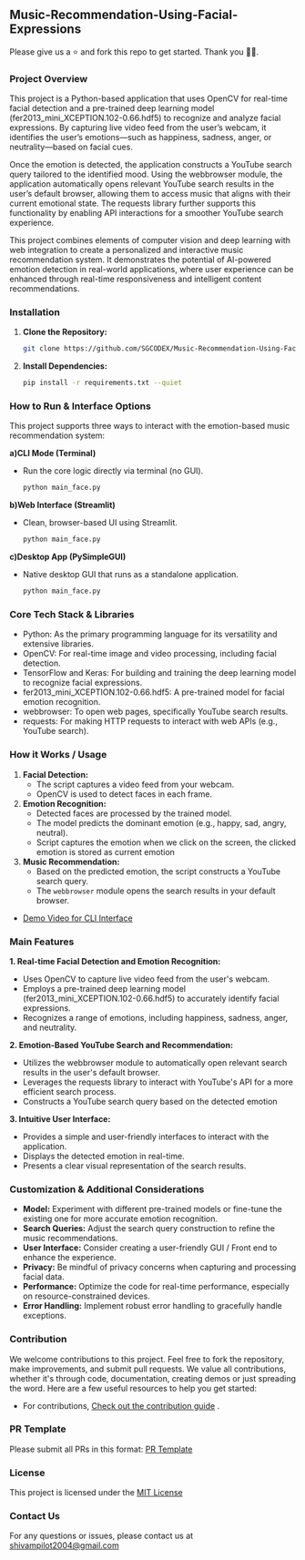 ## Music-Recommendation-Using-Facial-Expressions

Please give us a ⭐ and fork this repo to get started. Thank you 🙌🙌.

### Project Overview

This project is a Python-based application that uses OpenCV for real-time facial detection and a pre-trained deep learning model (fer2013_mini_XCEPTION.102-0.66.hdf5) to recognize and analyze facial expressions. By capturing live video feed from the user’s webcam, it identifies the user’s emotions—such as happiness, sadness, anger, or neutrality—based on facial cues.

Once the emotion is detected, the application constructs a YouTube search query tailored to the identified mood. Using the webbrowser module, the application automatically opens relevant YouTube search results in the user’s default browser, allowing them to access music that aligns with their current emotional state. The requests library further supports this functionality by enabling API interactions for a smoother YouTube search experience.

This project combines elements of computer vision and deep learning with web integration to create a personalized and interactive music recommendation system. It demonstrates the potential of AI-powered emotion detection in real-world applications, where user experience can be enhanced through real-time responsiveness and intelligent content recommendations.

### Installation

1.  **Clone the Repository:**
    ```bash
    git clone https://github.com/SGCODEX/Music-Recommendation-Using-Facial-Expressions.git
    ```
2.  **Install Dependencies:**
    ```bash
    pip install -r requirements.txt --quiet
    ```
    
### How to Run & Interface Options

This project supports three ways to interact with the emotion-based music recommendation system:

**a)CLI Mode (Terminal)**
- Run the core logic directly via terminal (no GUI).
    ```bash
    python main_face.py
    ```
**b)Web Interface (Streamlit)**
- Clean, browser-based UI using Streamlit.
    ```bash
    python main_face.py
    ```
**c)Desktop App (PySimpleGUI)**
- Native desktop GUI that runs as a standalone application.
    ```bash
    python main_face.py
    ```

### Core Tech Stack & Libraries

- Python: As the primary programming language for its versatility and extensive libraries.
- OpenCV: For real-time image and video processing, including facial detection.
- TensorFlow and Keras: For building and training the deep learning model to recognize facial expressions.
- fer2013_mini_XCEPTION.102-0.66.hdf5: A pre-trained model for facial emotion recognition.
- webbrowser: To open web pages, specifically YouTube search results.
- requests: For making HTTP requests to interact with web APIs (e.g., YouTube search).

### How it Works / Usage

1.  **Facial Detection:**
      - The script captures a video feed from your webcam.
      - OpenCV is used to detect faces in each frame.
2.  **Emotion Recognition:**
      - Detected faces are processed by the trained model.
      - The model predicts the dominant emotion (e.g., happy, sad, angry, neutral).
      - Script captures the emotion when we click on the screen, the clicked emotion is stored as current emotion
3.  **Music Recommendation:**
      - Based on the predicted emotion, the script constructs a YouTube search query.
      - The `webbrowser` module opens the search results in your default browser.

- [Demo Video for CLI Interface](https://www.youtube.com/watch?v=Qj5yUBjSr7I)

### Main Features
**1. Real-time Facial Detection and Emotion Recognition:**
   - Uses OpenCV to capture live video feed from the user's webcam.
   - Employs a pre-trained deep learning model (fer2013_mini_XCEPTION.102-0.66.hdf5) to accurately identify facial expressions.
   - Recognizes a range of emotions, including happiness, sadness, anger, and neutrality.

**2. Emotion-Based YouTube Search and Recommendation:** 
   - Utilizes the webbrowser module to automatically open relevant search results in the user's default browser.
   - Leverages the requests library to interact with YouTube's API for a more efficient search process.
   - Constructs a YouTube search query based on the detected emotion

**3. Intuitive User Interface:**
   - Provides a simple and user-friendly interfaces to interact with the application.
   - Displays the detected emotion in real-time.
   - Presents a clear visual representation of the search results.

### Customization & Additional Considerations

  - **Model:** Experiment with different pre-trained models or fine-tune the existing one for more accurate emotion recognition.
  - **Search Queries:** Adjust the search query construction to refine the music recommendations.
  - **User Interface:** Consider creating a user-friendly GUI / Front end to enhance the experience.
  - **Privacy:** Be mindful of privacy concerns when capturing and processing facial data.
  - **Performance:** Optimize the code for real-time performance, especially on resource-constrained devices.
  - **Error Handling:** Implement robust error handling to gracefully handle exceptions.

### Contribution

We welcome contributions to this project. Feel free to fork the repository, make improvements, and submit pull requests.
We value all contributions, whether it's through code, documentation, creating demos or just spreading the word.
Here are a few useful resources to help you get started:
- For contributions, [Check out the contribution guide](https://github.com/SGCODEX/Music-Recommendation-Using-Facial-Expressions/blob/main/CONTRIBUTING.md) .

### PR Template

Please submit all PRs in this format: [PR Template](https://github.com/SGCODEX/Music-Recommendation-Using-Facial-Expressions/blob/main/CONTRIBUTING.md#pr-template)

### License

This project is licensed under the [MIT License](https://github.com/SGCODEX/Music-Recommendation-Using-Facial-Expressions/blob/main/LICENSE)

### Contact Us

For any questions or issues, please contact us at shivampilot2004@gmail.com

